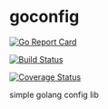 # goconfig
[![Go Report Card](https://goreportcard.com/badge/github.com/pdedkov/goconfig)](https://goreportcard.com/report/github.com/pdedkov/goconfig)

[![Build Status](https://travis-ci.org/pdedkov/goconfig.svg?branch=master)](https://travis-ci.org/pdedkov/goconfig)

[![Coverage Status](https://coveralls.io/repos/github/pdedkov/goconfig/badge.svg?branch=master)](https://coveralls.io/github/pdedkov/goconfig?branch=master)

simple golang config lib
